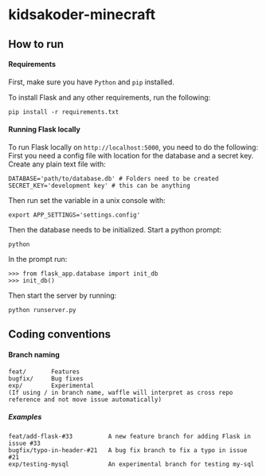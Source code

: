 kidsakoder-minecraft
====================

## How to run 
#### Requirements
First, make sure you have ```Python``` and ```pip``` installed.

To install Flask and any other requirements, run the following:
```
pip install -r requirements.txt
```

#### Running Flask locally
To run Flask locally on ```http://localhost:5000```, you need to do the following:
First you need a config file with location for the database and a secret key.
Create any plain text file with:
```
DATABASE='path/to/database.db' # Folders need to be created
SECRET_KEY='development key' # this can be anything
```
Then run set the variable in a unix console with:
```
export APP_SETTINGS='settings.config'
```
Then the database needs to be initialized. Start a python prompt:
```
python
```
In the prompt run:
```
>>> from flask_app.database import init_db
>>> init_db()
```
Then start the server by running:
```
python runserver.py
```

## Coding conventions
#### Branch naming
```
feat/       Features
bugfix/     Bug fixes
exp/        Experimental
(If using / in branch name, waffle will interpret as cross repo reference and not move issue automatically)
```

##### Examples
```
feat/add-flask-#33          A new feature branch for adding Flask in issue #33
bugfix/typo-in-header-#21   A bug fix branch to fix a typo in issue #21
exp/testing-mysql           An experimental branch for testing my-sql
```

